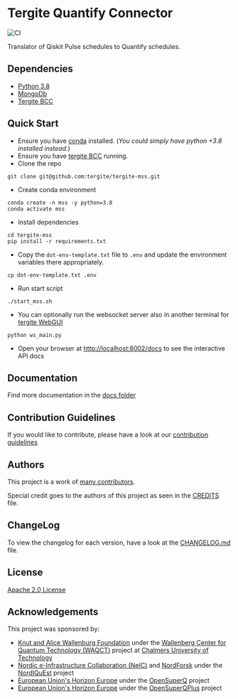 # Tergite Quantify Connector

![CI](https://github.com/tergite/tergite-mss/actions/workflows/ci.yml/badge.svg)

Translator of Qiskit Pulse schedules to Quantify schedules.

## Dependencies

- [Python 3.8](https://www.python.org/)
- [MongoDb](https://www.mongodb.com/)
- [Tergite BCC](https://github.com/tergite/tergite-bcc)

## Quick Start

- Ensure you have [conda](https://docs.anaconda.com/free/miniconda/index.html) installed. 
 (_You could simply have python +3.8 installed instead._)
- Ensure you have [tergite BCC](https://github.com/tergite/tergite-bcc) running.
- Clone the repo

```shell
git clone git@github.com:tergite/tergite-mss.git
```

- Create conda environment

```shell
conda create -n mss -y python=3.8
conda activate mss
```

- Install dependencies

```shell
cd tergite-mss
pip install -r requirements.txt
```

- Copy the `dot-env-template.txt` file to `.env` and 
  update the environment variables there appropriately.

```shell
cp dot-env-template.txt .env
```

- Run start script

```shell
./start_mss.sh
```

- You can optionally run the websocket server also in another terminal for [tergite WebGUI](https://github.com/tergite/tergite-webgui)

```shell
python ws_main.py
```

- Open your browser at [http://localhost:8002/docs](http://localhost:8002/docs) to see the interactive API docs

## Documentation

Find more documentation in the [docs folder](./docs)

## Contribution Guidelines

If you would like to contribute, please have a look at our
[contribution guidelines](./CONTRIBUTING.md)

## Authors

This project is a work of
[many contributors](https://github.com/tergite/tergite-mss/graphs/contributors).

Special credit goes to the authors of this project as seen in the [CREDITS](./CREDITS.md) file.

## ChangeLog

To view the changelog for each version, have a look at
the [CHANGELOG.md](./CHANGELOG.md) file.

## License

[Apache 2.0 License](./LICENSE.txt)

## Acknowledgements

This project was sponsored by:

-   [Knut and Alice Wallenburg Foundation](https://kaw.wallenberg.org/en) under the [Wallenberg Center for Quantum Technology (WAQCT)](https://www.chalmers.se/en/centres/wacqt/) project at [Chalmers University of Technology](https://www.chalmers.se)
-   [Nordic e-Infrastructure Collaboration (NeIC)](https://neic.no) and [NordForsk](https://www.nordforsk.org/sv) under the [NordIQuEst](https://neic.no/nordiquest/) project
-   [European Union's Horizon Europe](https://research-and-innovation.ec.europa.eu/funding/funding-opportunities/funding-programmes-and-open-calls/horizon-europe_en) under the [OpenSuperQ](https://cordis.europa.eu/project/id/820363) project
-   [European Union's Horizon Europe](https://research-and-innovation.ec.europa.eu/funding/funding-opportunities/funding-programmes-and-open-calls/horizon-europe_en) under the [OpenSuperQPlus](https://opensuperqplus.eu/) project
